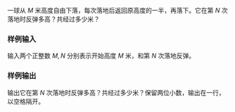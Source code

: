 一球从 $M$ 米高度自由下落，每次落地后返回原高度的一半，再落下。它在第 $N$ 次落地时反弹多高？共经过多少米？

### 样例输入

输入两个正整数 $M,N$ 分别表示开始高度 $M$ 米，和第 $N$ 次落地反弹。

### 样例输出

输出它在第 $N$ 次落地时反弹多高？共经过多少米？保留两位小数，输出在一行，以空格隔开。
